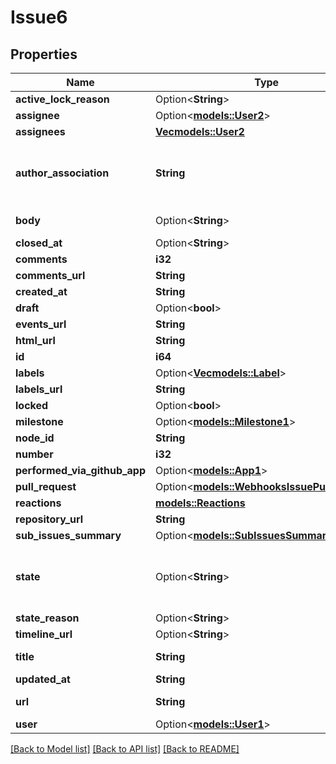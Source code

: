 # Issue6

## Properties

Name | Type | Description | Notes
------------ | ------------- | ------------- | -------------
**active_lock_reason** | Option<**String**> |  | 
**assignee** | Option<[**models::User2**](User_2.md)> |  | [optional]
**assignees** | [**Vec<models::User2>**](User_2.md) |  | 
**author_association** | **String** | How the author is associated with the repository. | 
**body** | Option<**String**> | Contents of the issue | 
**closed_at** | Option<**String**> |  | 
**comments** | **i32** |  | 
**comments_url** | **String** |  | 
**created_at** | **String** |  | 
**draft** | Option<**bool**> |  | [optional]
**events_url** | **String** |  | 
**html_url** | **String** |  | 
**id** | **i64** |  | 
**labels** | Option<[**Vec<models::Label>**](Label.md)> |  | [optional]
**labels_url** | **String** |  | 
**locked** | Option<**bool**> |  | [optional]
**milestone** | Option<[**models::Milestone1**](Milestone_1.md)> |  | 
**node_id** | **String** |  | 
**number** | **i32** |  | 
**performed_via_github_app** | Option<[**models::App1**](App_1.md)> |  | [optional]
**pull_request** | Option<[**models::WebhooksIssuePullRequest**](webhooks_issue_pull_request.md)> |  | [optional]
**reactions** | [**models::Reactions**](Reactions.md) |  | 
**repository_url** | **String** |  | 
**sub_issues_summary** | Option<[**models::SubIssuesSummary**](Sub_issues_Summary.md)> |  | [optional]
**state** | Option<**String**> | State of the issue; either 'open' or 'closed' | [optional]
**state_reason** | Option<**String**> |  | [optional]
**timeline_url** | Option<**String**> |  | [optional]
**title** | **String** | Title of the issue | 
**updated_at** | **String** |  | 
**url** | **String** | URL for the issue | 
**user** | Option<[**models::User1**](User_1.md)> |  | 

[[Back to Model list]](../README.md#documentation-for-models) [[Back to API list]](../README.md#documentation-for-api-endpoints) [[Back to README]](../README.md)



